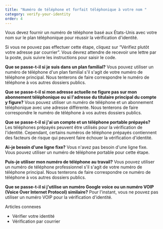 ```yaml
---
title: "Numéro de téléphone et forfait téléphonique à votre nom "
category: verify-your-identity
order: 4
---
```

Vous devez fournir un numéro de téléphone basé aux États-Unis avec votre nom sur le plan téléphonique pour réussir la vérification d'identité. 

Si vous ne pouvez pas effectuer cette étape, cliquez sur “Vérifiez plutôt votre adresse par courrier”. Vous devrez attendre de recevoir une lettre par la poste, puis suivre les instructions pour saisir le code. 

**Que se passe-t-il si je suis dans un plan familial?** 
Vous pouvez utiliser un numéro de téléphone d'un plan familial s'il s'agit de votre numéro de téléphone principal. Nous tenterons de faire correspondre le numéro de téléphone à vos autres dossiers publics. 

**Que se passe-t-il si mon adresse actuelle ne figure pas sur mon abonnement téléphonique ou si l'adresse du titulaire principal du compte y figure?** 
Vous pouvez utiliser un numéro de téléphone et un abonnement téléphonique avec une adresse différente. Nous tenterons de faire correspondre le numéro de téléphone à vos autres dossiers publics. 

**Que se passe-t-il si j'ai un compte et un téléphone portable prépayés?** 
Les téléphones prépayés peuvent être utilisés pour la vérification de l'identité. Cependant, certains numéros de téléphone prépayés contiennent des facteurs de risque qui peuvent faire échouer la vérification d'identité. 

**Ai-je besoin d'une ligne fixe?** 
Vous n'avez pas besoin d'une ligne fixe. Vous pouvez utiliser un numéro de téléphone portable pour cette étape. 

**Puis-je utiliser mon numéro de téléphone au travail?** 
Vous pouvez utiliser un numéro de téléphone professionnel s'il s'agit de votre numéro de téléphone principal. Nous tenterons de faire correspondre ce numéro de téléphone à vos autres dossiers publics.


**Que se passe-t-il si j'utilise un numéro Google voice ou un numéro VOIP (Voice Over Internet Protocol) similaire?** 
Pour l'instant, vous ne pouvez pas utiliser un numéro VOIP pour la vérification d'identité. 

Articles connexes 
- Vérifier votre identité
- Vérification par courrier